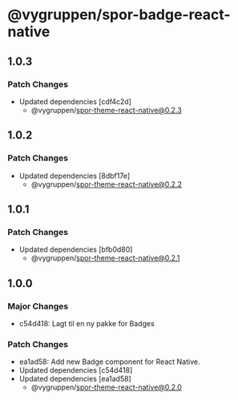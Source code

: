 # @vygruppen/spor-badge-react-native

## 1.0.3

### Patch Changes

- Updated dependencies [cdf4c2d]
  - @vygruppen/spor-theme-react-native@0.2.3

## 1.0.2

### Patch Changes

- Updated dependencies [8dbf17e]
  - @vygruppen/spor-theme-react-native@0.2.2

## 1.0.1

### Patch Changes

- Updated dependencies [bfb0d80]
  - @vygruppen/spor-theme-react-native@0.2.1

## 1.0.0

### Major Changes

- c54d418: Lagt til en ny pakke for Badges

### Patch Changes

- ea1ad58: Add new Badge component for React Native.
- Updated dependencies [c54d418]
- Updated dependencies [ea1ad58]
  - @vygruppen/spor-theme-react-native@0.2.0
